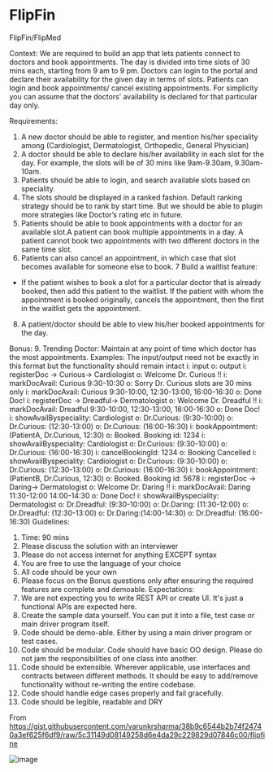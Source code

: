 # FlipFin
FlipFin/FlipMed


Context:
We are required to build an app that lets patients connect to doctors and book appointments.
The day is divided into time slots of 30 mins each, starting from 9 am to 9 pm. Doctors can login to the portal and declare their availability for the given day in terms of slots. Patients can login and book appointments/ cancel existing appointments. 
For simplicity you can assume that the doctors’ availability is declared for that particular day only. 

Requirements:
1. A new doctor should be able to register, and mention his/her speciality among (Cardiologist, Dermatologist, Orthopedic, General Physician)
2. A doctor should be able to declare his/her availability in each slot for the day. For example, the slots will be of 30 mins like 9am-9.30am, 9.30am-10am.
3. Patients should be able to login, and search available slots based on speciality.  
4. The slots should be displayed in a ranked fashion. Default ranking strategy should be to rank by start time. But we should be able to plugin more strategies like Doctor’s rating etc in future.
5. Patients should be able to book appointments with a doctor for an available slot.A patient can book multiple appointments in a day.  A patient cannot book two appointments with two different doctors in the same time slot.
6. Patients can also cancel an appointment, in which case that slot becomes available for someone else to book.
7 Build a waitlist feature:
 - If the patient wishes to book a slot for a particular doctor that is already booked, then add this patient to the waitlist. If the patient with whom the appointment is booked originally, cancels the appointment, then the first in the waitlist gets the appointment.
8. A patient/doctor should be able to view his/her booked appointments for the day.

Bonus:
9. Trending Doctor: Maintain at any point of time which doctor has the most appointments.
Examples:
The input/output need not be exactly in this format but the functionality should remain intact
i: input
o: output
i: registerDoc -> Curious-> Cardiologist
o: Welcome Dr. Curious !!
i: markDocAvail: Curious 9:30-10:30
o: Sorry Dr. Curious slots are 30 mins only
i: markDocAvail: Curious 9:30-10:00, 12:30-13:00, 16:00-16:30
o: Done Doc!
i: registerDoc -> Dreadful-> Dermatologist
o: Welcome Dr. Dreadful !!
i: markDocAvail: Dreadful 9:30-10:00, 12:30-13:00, 16:00-16:30
o: Done Doc!
i: showAvailByspeciality: Cardiologist
o: Dr.Curious: (9:30-10:00)
o: Dr.Curious: (12:30-13:00)
o: Dr.Curious: (16:00-16:30)
i:  bookAppointment: (PatientA, Dr.Curious, 12:30)
o: Booked. Booking id: 1234
i: showAvailByspeciality: Cardiologist
o: Dr.Curious: (9:30-10:00)
o: Dr.Curious: (16:00-16:30)
i: cancelBookingId: 1234
o: Booking Cancelled
i: showAvailByspeciality: Cardiologist
o: Dr.Curious: (9:30-10:00)
o: Dr.Curious: (12:30-13:00)
o: Dr.Curious: (16:00-16:30)
i: bookAppointment: (PatientB, Dr.Curious, 12:30)
o: Booked. Booking id: 5678
i: registerDoc -> Daring-> Dermatologist
o: Welcome Dr. Daring !!
i: markDocAvail: Daring 11:30-12:00 14:00-14:30
o: Done Doc!
i: showAvailByspeciality: Dermatologist
o: Dr.Dreadful: (9:30-10:00)
o: Dr.Daring: (11:30-12:00)
o: Dr.Dreadful: (12:30-13:00)
o: Dr.Daring:(14:00-14:30)
o: Dr.Dreadful: (16:00-16:30)
Guidelines:
1. Time: 90 mins
2. Please discuss the solution with an interviewer
3. Please do not access internet for anything EXCEPT syntax
4. You are free to use the language of your choice
5. All code should be your own
6. Please focus on the Bonus questions only after ensuring the required features are complete and demoable.
Expectations:
1. We are not expecting you to write REST API or create UI. It's just a functional APIs are expected here.
2. Create the sample data yourself. You can put it into a file, test case or main driver program itself.
3. Code should be demo-able. Either by using a main driver program or test cases.
4. Code should be modular. Code should have basic OO design. Please do not jam the responsibilities of one class into another.
5. Code should be extensible. Wherever applicable, use interfaces and contracts between different methods. It should be easy to add/remove functionality without re-writing the entire codebase.
6. Code should handle edge cases properly and fail gracefully.
7. Code should be legible, readable and DRY

From <https://gist.githubusercontent.com/varunkrsharma/38b9c6544b2b74f24740a3ef625f6df9/raw/5c31149d08149258d6e4da29c229829d07846c00/flipfine> 

![image](https://github.com/user-attachments/assets/164063eb-eb24-4c83-96ea-cd1842581775)
